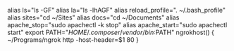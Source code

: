 alias ls="ls -GF"
alias la="ls -lhAGF"
alias reload_profile=". ~/.bash_profile"
alias sites="cd ~/Sites"
alias docs="cd ~/Documents"
alias apache_stop="sudo apachectl -k stop"
alias apache_start="sudo apachectl start"
export PATH="$HOME/.composer/vendor/bin:$PATH"
ngrokhost() {
  ~/Programs/ngrok http -host-header=$1 80
}
